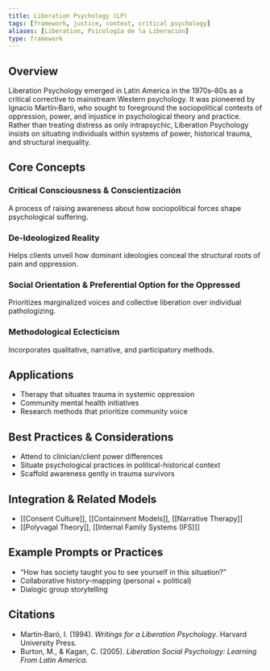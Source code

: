 ```yaml
---
title: Liberation Psychology (LP)
tags: [framework, justice, context, critical psychology]
aliases: [Liberation, Psicología de la Liberación]
type: framework
---
```


<!-- @format -->

## Overview

Liberation Psychology emerged in Latin America in the 1970s–80s as a critical corrective to mainstream Western psychology. It was pioneered by Ignacio Martín‑Baró, who sought to foreground the sociopolitical contexts of oppression, power, and injustice in psychological theory and practice.  
Rather than treating distress as only intrapsychic, Liberation Psychology insists on situating individuals within systems of power, historical trauma, and structural inequality.

## Core Concepts

### Critical Consciousness & Conscientización

A process of raising awareness about how sociopolitical forces shape psychological suffering.

### De‑Ideologized Reality

Helps clients unveil how dominant ideologies conceal the structural roots of pain and oppression.

### Social Orientation & Preferential Option for the Oppressed

Prioritizes marginalized voices and collective liberation over individual pathologizing.

### Methodological Eclecticism

Incorporates qualitative, narrative, and participatory methods.

## Applications

- Therapy that situates trauma in systemic oppression
- Community mental health initiatives
- Research methods that prioritize community voice

## Best Practices & Considerations

- Attend to clinician/client power differences
- Situate psychological practices in political-historical context
- Scaffold awareness gently in trauma survivors

## Integration & Related Models

- [[Consent Culture]], [[Containment Models]], [[Narrative Therapy]]
- [[Polyvagal Theory]], [[Internal Family Systems (IFS)]]

## Example Prompts or Practices

- “How has society taught you to see yourself in this situation?”
- Collaborative history-mapping (personal + political)
- Dialogic group storytelling

## Citations

- Martín‑Baró, I. (1994). _Writings for a Liberation Psychology_. Harvard University Press.
- Burton, M., & Kagan, C. (2005). _Liberation Social Psychology: Learning From Latin America_.
